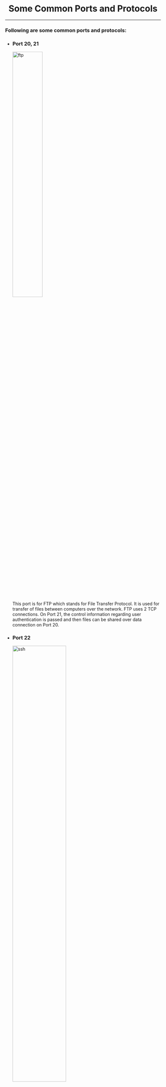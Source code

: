<h1 align="center">Some Common Ports and Protocols</h1>
<hr>

<h3>Following are some common ports and protocols:</h3>

-   ### Port 20, 21

    <img
        src="https://blog.ipswitch.com/hs-fs/hubfs/ftp-diagram.png?width=750&height=378&name=ftp-diagram.png"
        alt="ftp"
        width="45%"
      />

    This port is for FTP which stands for File Transfer Protocol. It is
    used for transfer of files between computers over the network. FTP
    uses 2 TCP connections. On Port 21, the control information
    regarding user authentication is passed and then files can be shared
    over data connection on Port 20.

-   ### Port 22

    <img
        src="https://www.ssh.com/hubfs/Imported_Blog_Media/SSH_simplified_protocol_diagram-2.png"
        alt="ssh"
        width="60%"
      />

    This port is for SSH which stands for Secure Shell. It is used for
    generating a secure connection over some unsecured network. So,
    using ssh we can securely login to a remote machine, safely issue
    remote commands, etc. SSH uses a pair of public key and private key
    to enable a secure connection over the network.

-   ### Port 23

    <img
        src="https://networkinterview.com/wp-content/uploads/2019/06/WHAT-IS-TELNET.jpg"
        alt="telnet"
        width="55%"
      />

    This port is for Telnet protocol to remotely administer network
    devices. It is used for remote maintainence of networking
    communication devices such routers and switches.

-   ### Port 25

    <img
        src="https://cdn.educba.com/academy/wp-content/uploads/2019/07/smtp-protocol.png"
        alt="smtp"
        width="55%"
      />

    This port is for SMTP which stands for Simple Mail Transfer
    Protocol. It is used for delivering and receiving email messages
    over the Internet.

-   ### Port 53

    <img
        src="https://kinsta.com/wp-content/uploads/2018/05/what-is-dns.png"
        alt="dns"
        width="45%"
      />

    This port is for DNS which stands for Domain Name System Service.
    DNS basically helps to map the website names to their following IP
    addresses. This helps a normal user to remember only the domain name
    like facebook.com rather than facebook.com website IP Address, i.e.
    31.13.71.1

-   ### Port 80

    <img
        src="https://upload.wikimedia.org/wikipedia/commons/thumb/8/83/Internet1.svg/2000px-Internet1.svg.png"
        alt="http"
        width="35%"
      />

    This port is for HTTP which stands for Hyper Text Transfer Protocol.
    It is used for interacting with web resources in form of HTML files.
    This is used for transmitting and receiving hypertext messages
    between the client and the server.

-   ### Port 194

    <img
        src="https://www.esds.co.in/blog/wp-content/uploads/2011/01/internet-relay-chat.jpg"
        alt="irc"
        width="45%"
      />

    This port is for IRC which stands for Internet Relay Chat. This
    Protocol is used for real-time chat messaging with between the
    computers connected on the Internet.

-   ### Port 443

    <img
        src="https://www.hallaminternet.com/assets/https.jpg"
        alt="https"
        width="35%"
      />

    This port is for HTTPS which stands for Hyper Text Transfer
    Protocol. This Protocol is works same as the HTTP protocol but in a
    secure way. The encrypted requests/responses are sent via the server
    and client so as to prevent Man-in-the-middle attacks


